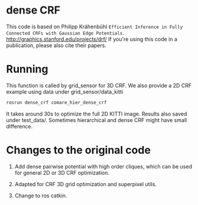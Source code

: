 # dense CRF 

This code is based on Philipp Krähenbühl `Efficient Inference in Fully Connected CRFs with Gaussian Edge Potentials`.
http://graphics.stanford.edu/projects/drf/   If you're using this code in a publication, please also cite their papers.


# Running #
This function is called by grid_sensor for 3D CRF. We also provide a 2D CRF example using data under grid_sensor/data_kitti
```bash
rosrun dense_crf comare_hier_dense_crf
```
It takes around 30s to optimize the full 2D KITTI image. Results also saved under test_data/. Sometimes hierarchical and dense CRF might have small difference.

# Changes to the original code

1. Add dense pairwise potential with high order cliques, which can be used for general 2D or 3D CRF optimization.

2. Adapted for CRF 3D grid optimization and superpixel utils.

3. Change to ros catkin.

